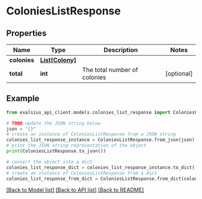 # ColoniesListResponse


## Properties

Name | Type | Description | Notes
------------ | ------------- | ------------- | -------------
**colonies** | [**List[Colony]**](Colony.md) |  | 
**total** | **int** | The total number of colonies | [optional] 

## Example

```python
from exalsius_api_client.models.colonies_list_response import ColoniesListResponse

# TODO update the JSON string below
json = "{}"
# create an instance of ColoniesListResponse from a JSON string
colonies_list_response_instance = ColoniesListResponse.from_json(json)
# print the JSON string representation of the object
print(ColoniesListResponse.to_json())

# convert the object into a dict
colonies_list_response_dict = colonies_list_response_instance.to_dict()
# create an instance of ColoniesListResponse from a dict
colonies_list_response_from_dict = ColoniesListResponse.from_dict(colonies_list_response_dict)
```
[[Back to Model list]](../README.md#documentation-for-models) [[Back to API list]](../README.md#documentation-for-api-endpoints) [[Back to README]](../README.md)


